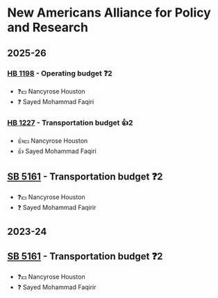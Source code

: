 # New Americans Alliance for Policy and Research
## 2025-26

### [HB 1198](/bill/2025-26/hb/1198/) - Operating budget   ❓2
* ❓💵 Nancyrose Houston
* ❓ Sayed Mohammad Faqiri

### [HB 1227](/bill/2025-26/hb/1227/) - Transportation budget 👍2  
* 👍💵 Nancyrose Houston
* 👍 Sayed Mohammad Faqiri

## [SB 5161](/bill/2025-26/sb/5161/) - Transportation budget   ❓2
* ❓💵 Nancyrose Houston
* ❓ Sayed Mohammad Faqirir

## 2023-24

## [SB 5161](/bill/2023-24/sb/5161/) - Transportation budget   ❓2
* ❓💵 Nancyrose Houston
* ❓ Sayed Mohammad Faqirir
